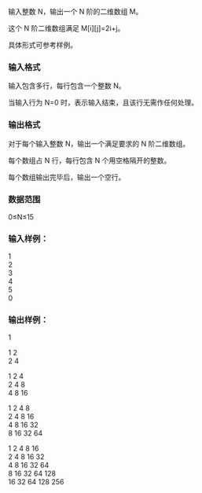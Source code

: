 输入整数 N，输出一个 N 阶的二维数组 M。

这个 N 阶二维数组满足 M[i][j]=2i+j。

具体形式可参考样例。

### 输入格式
输入包含多行，每行包含一个整数 N。

当输入行为 N=0 时，表示输入结束，且该行无需作任何处理。

### 输出格式
对于每个输入整数 N，输出一个满足要求的 N 阶二维数组。

每个数组占 N 行，每行包含 N 个用空格隔开的整数。

每个数组输出完毕后，输出一个空行。

### 数据范围
0≤N≤15
### 输入样例：
1  
2  
3  
4  
5  
0  
### 输出样例：
1  
  
1 2  
2 4  
  
1 2 4  
2 4 8  
4 8 16  
  
1 2 4 8  
2 4 8 16  
4 8 16 32  
8 16 32 64  
  
1 2 4 8 16  
2 4 8 16 32  
4 8 16 32 64  
8 16 32 64 128  
16 32 64 128 256  
